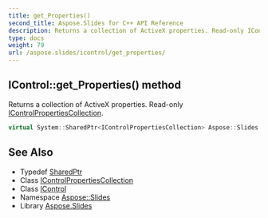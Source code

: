 ```yaml
---
title: get_Properties()
second_title: Aspose.Slides for C++ API Reference
description: Returns a collection of ActiveX properties. Read-only IControlPropertiesCollection.
type: docs
weight: 79
url: /aspose.slides/icontrol/get_properties/
---
```

## IControl::get_Properties() method


Returns a collection of ActiveX properties. Read-only [IControlPropertiesCollection](../../icontrolpropertiescollection/).

```cpp
virtual System::SharedPtr<IControlPropertiesCollection> Aspose::Slides::IControl::get_Properties()=0
```

## See Also

* Typedef [SharedPtr](../../../system/sharedptr/)
* Class [IControlPropertiesCollection](../../icontrolpropertiescollection/)
* Class [IControl](../)
* Namespace [Aspose::Slides](../../)
* Library [Aspose.Slides](../../../)